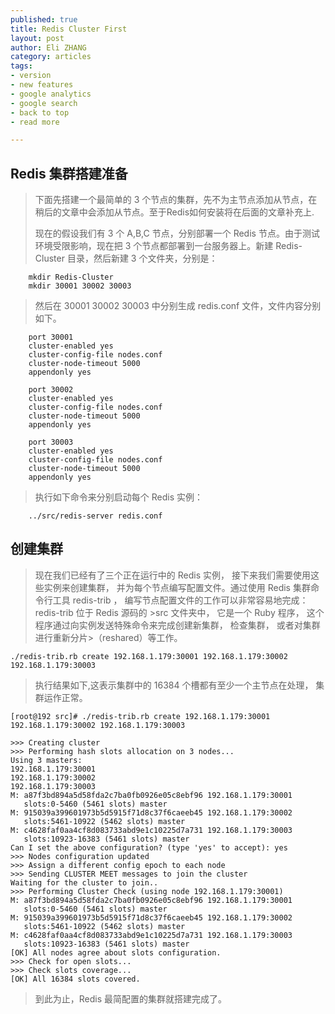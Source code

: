 ```yaml
---
published: true
title: Redis Cluster First
layout: post
author: Eli ZHANG 
category: articles
tags:
- version
- new features
- google analytics
- google search
- back to top
- read more

---
```


## Redis 集群搭建准备

> 下面先搭建一个最简单的 3 个节点的集群，先不为主节点添加从节点，在稍后的文章中会添加从节点。至于Redis如何安装将在后面的文章补充上.
> 
> 现在的假设我们有 3 个 A,B,C 节点，分别部署一个 Redis 节点。由于测试环境受限影响，现在把 3 个节点都部署到一台服务器上。新建 Redis-Cluster 目录，然后新建 3 个文件夹，分别是：

```
	mkdir Redis-Cluster
	mkdir 30001 30002 30003
```

>	然后在 30001 30002 30003 中分别生成 redis.conf 文件，文件内容分别如下。


```
	port 30001
	cluster-enabled yes
	cluster-config-file nodes.conf
	cluster-node-timeout 5000
	appendonly yes

	port 30002
	cluster-enabled yes
	cluster-config-file nodes.conf
	cluster-node-timeout 5000
	appendonly yes
	
	port 30003
	cluster-enabled yes
	cluster-config-file nodes.conf
	cluster-node-timeout 5000
	appendonly yes

```

> 执行如下命令来分别启动每个 Redis 实例：

```
	../src/redis-server redis.conf
```

## 创建集群

>	现在我们已经有了三个正在运行中的 Redis 实例， 接下来我们需要使用这些实例来创建集群， 并为每个节点编写配置文件。通过使用 Redis 集群命令行工具 redis-trib ， 编写节点配置文件的工作可以非常容易地完成： redis-trib 位于 Redis 源码的 >src 文件夹中， 它是一个 Ruby 程序， 这个程序通过向实例发送特殊命令来完成创建新集群， 检查集群， 或者对集群进行重新分片>（reshared）等工作。

```
./redis-trib.rb create 192.168.1.179:30001 192.168.1.179:30002 192.168.1.179:30003
```
>	执行结果如下,这表示集群中的 16384 个槽都有至少一个主节点在处理， 集群运作正常。

```
[root@192 src]# ./redis-trib.rb create 192.168.1.179:30001 192.168.1.179:30002 192.168.1.179:30003

>>> Creating cluster
>>> Performing hash slots allocation on 3 nodes...
Using 3 masters:
192.168.1.179:30001
192.168.1.179:30002
192.168.1.179:30003
M: a87f3bd894a5d58fda2c7ba0fb0926e05c8ebf96 192.168.1.179:30001
   slots:0-5460 (5461 slots) master
M: 915039a399601973b5d5915f71d8c37f6caeeb45 192.168.1.179:30002
   slots:5461-10922 (5462 slots) master
M: c4628faf0aa4cf8d083733abd9e1c10225d7a731 192.168.1.179:30003
   slots:10923-16383 (5461 slots) master
Can I set the above configuration? (type 'yes' to accept): yes
>>> Nodes configuration updated
>>> Assign a different config epoch to each node
>>> Sending CLUSTER MEET messages to join the cluster
Waiting for the cluster to join..
>>> Performing Cluster Check (using node 192.168.1.179:30001)
M: a87f3bd894a5d58fda2c7ba0fb0926e05c8ebf96 192.168.1.179:30001
   slots:0-5460 (5461 slots) master
M: 915039a399601973b5d5915f71d8c37f6caeeb45 192.168.1.179:30002
   slots:5461-10922 (5462 slots) master
M: c4628faf0aa4cf8d083733abd9e1c10225d7a731 192.168.1.179:30003
   slots:10923-16383 (5461 slots) master
[OK] All nodes agree about slots configuration.
>>> Check for open slots...
>>> Check slots coverage...
[OK] All 16384 slots covered.

```
>	到此为止，Redis 最简配置的集群就搭建完成了。







